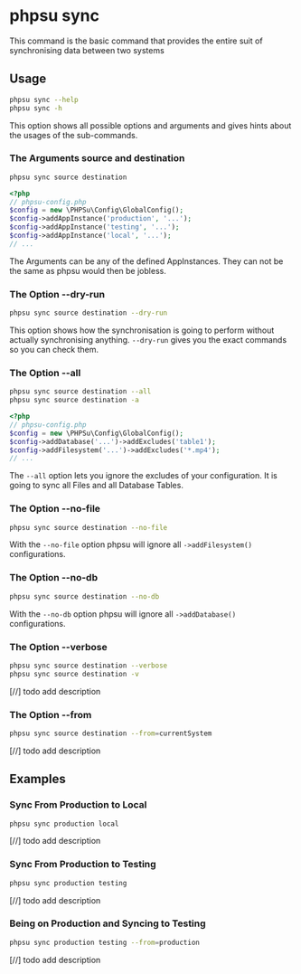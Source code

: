 # phpsu sync

This command is the basic command that provides the entire suit of synchronising data between two systems

## Usage

```bash
phpsu sync --help
phpsu sync -h
```  

This option shows all possible options and arguments and gives hints about the usages of the sub-commands.

### The Arguments source and destination

```bash
phpsu sync source destination
```

```php
<?php
// phpsu-config.php
$config = new \PHPSu\Config\GlobalConfig();
$config->addAppInstance('production', '...');
$config->addAppInstance('testing', '...');
$config->addAppInstance('local', '...');
// ...
```

The Arguments can be any of the defined AppInstances. 
They can not be the same as phpsu would then be jobless.

### The Option --dry-run

```bash
phpsu sync source destination --dry-run 
``` 

This option shows how the synchronisation is going to perform without actually synchronising anything.
`--dry-run` gives you the exact commands so you can check them.

### The Option --all

```bash
phpsu sync source destination --all
phpsu sync source destination -a
``` 

```php
<?php
// phpsu-config.php
$config = new \PHPSu\Config\GlobalConfig();
$config->addDatabase('...')->addExcludes('table1');
$config->addFilesystem('...')->addExcludes('*.mp4');
// ...
```

The `--all` option lets you ignore the excludes of your configuration. 
It is going to sync all Files and all Database Tables.


### The Option --no-file

```bash
phpsu sync source destination --no-file
``` 

With the `--no-file` option phpsu will ignore all `->addFilesystem()` configurations.

### The Option --no-db

```bash
phpsu sync source destination --no-db
``` 

With the `--no-db` option phpsu will ignore all `->addDatabase()` configurations.

### The Option --verbose

```bash
phpsu sync source destination --verbose
phpsu sync source destination -v
``` 

[//] todo add description  

### The Option --from

```bash
phpsu sync source destination --from=currentSystem
``` 

[//] todo add description  



## Examples

### Sync From Production to Local

```bash
phpsu sync production local
``` 

[//] todo add description  

### Sync From Production to Testing

```bash
phpsu sync production testing
``` 

[//] todo add description  

### Being on Production and Syncing to Testing

```bash
phpsu sync production testing --from=production
``` 

[//] todo add description  
